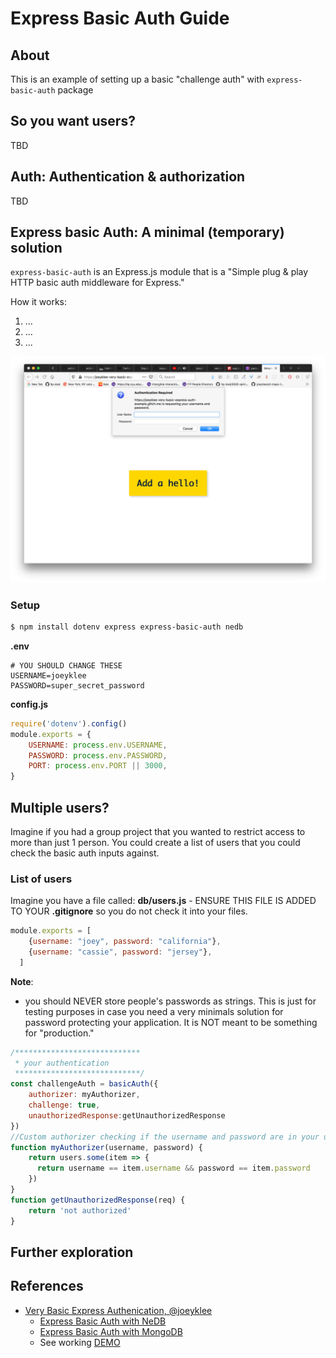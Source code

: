 # Express Basic Auth Guide

## About

This is an example of setting up a basic "challenge auth" with `express-basic-auth` package

## So you want users?

TBD

## Auth: Authentication & authorization

TBD

## Express basic Auth: A minimal (temporary) solution

`express-basic-auth` is an Express.js module that is a "Simple plug & play HTTP basic auth middleware for Express."

How it works:

1. ...
2. ...
3. ...

![Express basic auth screenshot](../assets/express-basic-auth-01.png)

### Setup
```sh
$ npm install dotenv express express-basic-auth nedb
```

**.env**
```
# YOU SHOULD CHANGE THESE
USERNAME=joeyklee
PASSWORD=super_secret_password
```

**config.js**
```js
require('dotenv').config()
module.exports = {
    USERNAME: process.env.USERNAME,
    PASSWORD: process.env.PASSWORD,
    PORT: process.env.PORT || 3000,
}
```

## Multiple users?

Imagine if you had a group project that you wanted to restrict access to more than just 1 person. You could create a list of users that you could check the basic auth inputs against. 

### List of users
Imagine you have a file called: **db/users.js** - ENSURE THIS FILE IS ADDED TO YOUR **.gitignore** so you do not check it into your files.

```js
module.exports = [
    {username: "joey", password: "california"},
    {username: "cassie", password: "jersey"},
  ]


```
**Note**:
* you should NEVER store people's passwords as strings. This is just for testing purposes in case you need a very minimals solution for password protecting your application. It is NOT meant to be something for "production."

```js
/****************************
 * your authentication 
 ****************************/
const challengeAuth = basicAuth({
    authorizer: myAuthorizer,
    challenge: true,
    unauthorizedResponse:getUnauthorizedResponse
})
//Custom authorizer checking if the username and password are in your users array
function myAuthorizer(username, password) {
    return users.some(item => {
      return username == item.username && password == item.password
    })    
}
function getUnauthorizedResponse(req) {
    return 'not authorized'
}
```

## Further exploration

## References

* [Very Basic Express Authenication, @joeyklee](https://github.com/joeyklee/very-basic-express-auth-example)
  * [Express Basic Auth with NeDB](https://github.com/joeyklee/very-basic-express-auth-example/tree/v0.0.1-nedb)
  * [Express Basic Auth with MongoDB](https://github.com/joeyklee/very-basic-express-auth-example/tree/with-mongodb)
  * See working [DEMO](https://glitch.com/edit/#!/joeyklee-very-basic-express-auth-example?path=server.js:36:5)